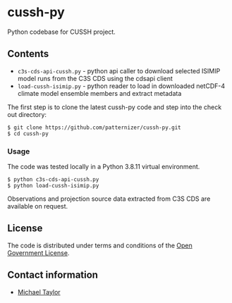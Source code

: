 # cussh-py

Python codebase for CUSSH project.

## Contents

* `c3s-cds-api-cussh.py` - python api caller to download selected ISIMIP model runs from the C3S CDS using the cdsapi client
* `load-cussh-isimip.py` - python reader to load in downloaded netCDF-4 climate model ensemble members and extract metadata

The first step is to clone the latest cussh-py code and step into the check out directory: 

    $ git clone https://github.com/patternizer/cussh-py.git
    $ cd cussh-py

### Usage

The code was tested locally in a Python 3.8.11 virtual environment.

    $ python c3s-cds-api-cussh.py
    $ python load-cussh-isimip.py
    
Observations and projection source data extracted from C3S CDS are available on request.

## License

The code is distributed under terms and conditions of the [Open Government License](http://www.nationalarchives.gov.uk/doc/open-government-licence/version/3/).

## Contact information

* [Michael Taylor](michael.a.taylor@uea.ac.uk)


